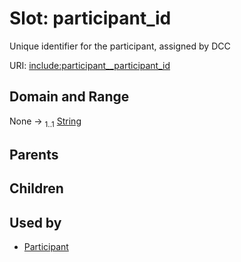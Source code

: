 
# Slot: participant_id


Unique identifier for the participant, assigned by DCC

URI: [include:participant__participant_id](https://w3id.org/include/participant__participant_id)


## Domain and Range

None &#8594;  <sub>1..1</sub> [String](types/String.md)

## Parents


## Children


## Used by

 * [Participant](Participant.md)
